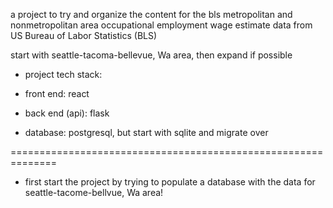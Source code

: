a project to try and organize the content for the bls metropolitan and nonmetropolitan area occupational employment wage
estimate data from US Bureau of Labor Statistics (BLS)

start with seattle-tacoma-bellevue, Wa area, then expand if possible

- project tech stack:

- front end: react
- back end (api): flask
- database: postgresql, but start with sqlite and migrate over

==============================================================

- first start the project by trying to populate a database with the data for seattle-tacome-bellvue, Wa area!